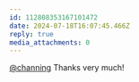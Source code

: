 ```yaml
---
id: 112808353167101472
date: 2024-07-18T16:07:45.466Z
reply: true
media_attachments: 0
---
```


[@channing](https://theblower.au/@channing) Thanks very much!

